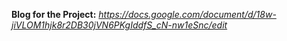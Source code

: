 **Blog for the Project:** 
*https://docs.google.com/document/d/18w-jiVLOM1hjk8r2DB30jVN6PKgIddfS_cN-nw1eSnc/edit*
